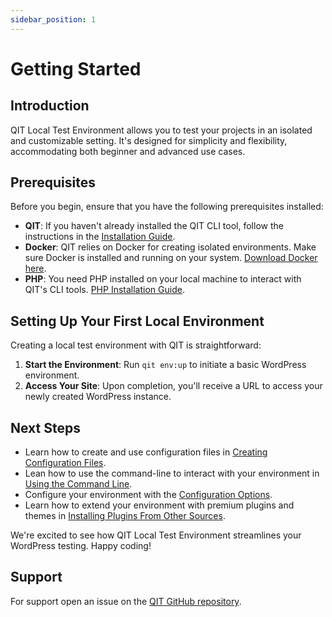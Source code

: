 ```yaml
---
sidebar_position: 1
---
```


# Getting Started

## Introduction

QIT Local Test Environment allows you to test your projects in an isolated and customizable setting. It's designed for simplicity and flexibility, accommodating both beginner and advanced use cases.

## Prerequisites

Before you begin, ensure that you have the following prerequisites installed:
- **QIT**: If you haven't already installed the QIT CLI tool, follow the instructions in the [Installation Guide](cli/getting-started.md).
- **Docker**: QIT relies on Docker for creating isolated environments. Make sure Docker is installed and running on your system. [Download Docker here](https://www.docker.com/get-started).
- **PHP**: You need PHP installed on your local machine to interact with QIT's CLI tools. [PHP Installation Guide](https://www.php.net/manual/en/install.php).

## Setting Up Your First Local Environment

Creating a local test environment with QIT is straightforward:

1. **Start the Environment**: Run `qit env:up` to initiate a basic WordPress environment.
2. **Access Your Site**: Upon completion, you'll receive a URL to access your newly created WordPress instance.

## Next Steps

- Learn how to create and use configuration files in [Creating Configuration Files](environment/creating-config-files.md).
- Lean how to use the command-line to interact with your environment in [Using the Command Line](environment/using-command-line.md).
- Configure your environment with the [Configuration Options](environment/configuration-options.md).
- Learn how to extend your environment with premium plugins and themes in [Installing Plugins From Other Sources](environment/installing-plugins-other-sources.md).

We're excited to see how QIT Local Test Environment streamlines your WordPress testing. Happy coding!

## Support

For support open an issue on the [QIT GitHub repository](https://github.com/woocommerce/qit-cli/issues).